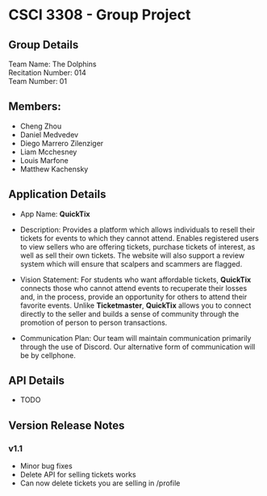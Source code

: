 # CSCI 3308 - Group Project
## Group Details
Team Name: The Dolphins \
Recitation Number: 014 \
Team Number: 01

## Members: 
- Cheng Zhou
- Daniel Medvedev
- Diego Marrero Zilenziger
- Liam Mcchesney
- Louis Marfone
- Matthew Kachensky

## Application Details 
- App Name: **QuickTix**
- Description: Provides a platform which allows individuals to resell their tickets for events to which they cannot attend. Enables registered users to view sellers who are offering tickets, purchase tickets of interest, as well as sell their own tickets. The website will also support a review system which will ensure that scalpers and scammers are flagged.


- Vision Statement: For students who want affordable tickets, **QuickTix** connects those who cannot attend events to recuperate their losses and, in the process, provide an opportunity for others to attend their favorite events. Unlike **Ticketmaster**, **QuickTix** allows you to connect directly to the seller and builds a sense of community through the promotion of person to person transactions.


- Communication Plan: Our team will maintain communication primarily through the use of Discord. Our alternative form of communication will be by cellphone.

## API Details
- TODO

## Version Release Notes
### v1.1
- Minor bug fixes
- Delete API for selling tickets works
- Can now delete tickets you are selling in /profile
